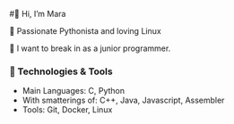 #👋  Hi, I’m Mara

🚀 Passionate Pythonista and loving Linux

👀 I want to break in as a junior programmer.

### 🔧 Technologies & Tools
- Main Languages: C, Python
- With smatterings of: C++, Java, Javascript, Assembler
- Tools: Git, Docker, Linux
  


<!---
MaraSchulze/MaraSchulze is a ✨ special ✨ repository because its `README.md` (this file) appears on your GitHub profile.
You can click the Preview link to take a look at your changes.
--->

